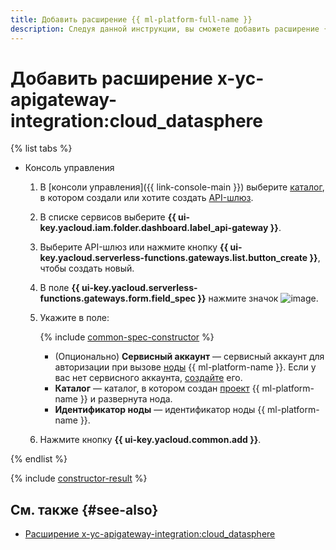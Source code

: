```yaml
---
title: Добавить расширение {{ ml-platform-full-name }}
description: Следуя данной инструкции, вы сможете добавить расширение {{ ml-platform-full-name }} с помощью конструктора спецификации.
---
```


# Добавить расширение x-yc-apigateway-integration:cloud_datasphere

{% list tabs %}

- Консоль управления

    1. В [консоли управления]({{ link-console-main }}) выберите [каталог](../../../resource-manager/concepts/resources-hierarchy.md#folder), в котором создали или хотите создать [API-шлюз](../../concepts/index.md).
    1. В списке сервисов выберите **{{ ui-key.yacloud.iam.folder.dashboard.label_api-gateway }}**.
    1. Выберите API-шлюз или нажмите кнопку **{{ ui-key.yacloud.serverless-functions.gateways.list.button_create }}**, чтобы создать новый.
    1. В поле **{{ ui-key.yacloud.serverless-functions.gateways.form.field_spec }}** нажмите значок ![image](../../../_assets/api-gateway/spec-constructor/cloud-datasphere.svg).
    1. Укажите в поле:

        {% include [common-spec-constructor](../../../_includes/api-gateway/common-spec-constructor.md) %}

        * (Опционально) **Сервисный аккаунт** — сервисный аккаунт для авторизации при вызове [ноды](../../../datasphere/concepts/deploy/index.md#node) {{ ml-platform-name }}. Если у вас нет сервисного аккаунта, [создайте](../../../iam/operations/sa/create.md) его.
        * **Каталог** — каталог, в котором создан [проект](../../../datasphere/concepts/project.md) {{ ml-platform-name }} и развернута нода.
        * **Идентификатор ноды** — идентификатор ноды {{ ml-platform-name }}.
    1. Нажмите кнопку **{{ ui-key.yacloud.common.add }}**.

{% endlist %}

{% include [constructor-result](../../../_includes/api-gateway/constructor-result.md) %}

## См. также {#see-also}

* [Расширение x-yc-apigateway-integration:cloud_datasphere](../../concepts/extensions/datasphere.md)
